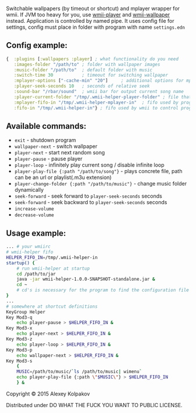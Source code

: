 Switchable wallpapers (by timeout or shortcut) and mplayer wrapper for wmii.
If JVM too heavy for you, use [wmii-player](https://github.com/alhimik45/wmii-player) and [wmii-wallpaper](https://github.com/alhimik45/wmii-wallpaper) instead.
Application is controlled by named pipe.
It uses config file for settings, config must place in folder with program with name `settings.edn`

Config example:
---------------

```clojure
{  :plugins [:wallpapers :player] ; what functionality do you need
   :images-folder "/path/to" ; folder with wallpaper images
   :music-folder "/path/to"  ; default folder with music
   :switch-time 30           ; timeout for switching wallpaper
   :mplayer-options ["-cache-min" "20"]     ; additional options for mplayer
   :player-seek-seconds 10   ; seconds of relative seek
   :sound-bar "/rbar/sound"  ; wmii bar for output current song name
   :player-current-folder "/tmp/.wmii-helper-player-folder" ; file that stores current folder of player
   :mplayer-fifo-in "/tmp/.wmii-helper-mplayer-in"  ; fifo used by program to control mplayer
   :fifo-in "/tmp/.wmii-helper-in"} ; fifo used by wmii to control program
```

Available commands:
-------------------

 - `exit` - shutdown program
 - `wallpaper-next` - switch wallpaper
 - `player-next` - start next random song
 - `player-pause` - pause player
 - `player-loop` - infinitely play current song / disable infinite loop
 - `player-play-file {:path "/path/to/song"}` - plays concrete file, path can be an url or playlist(.m3u extension)
 - `player-change-folder {:path "/path/to/music"}` - change music folder dynamically
 - `seek-forward` - seek forward to `player-seek-seconds` seconds
 - `seek-forward` - seek backward to `player-seek-seconds` seconds
 - `increase-volume`
 - `decrease-volume`

Usage example:
-------

```bash
... # your wmiirc
# wmii-helper fifo
HELPER_FIFO_IN=/tmp/.wmii-helper-in
startup() {
	# run wmii-helper at startup
	cd /path/to/jar
	java -jar wmii-helper-1.0.0-SNAPSHOT-standalone.jar &
	cd ~
	# cd's is necessary for the program to find the configuration file
}
...
# somewhere at shortcut definitions
KeyGroup Helper
Key Mod3-q
	echo player-pause > $HELPER_FIFO_IN &
Key Mod3-x
	echo player-next > $HELPER_FIFO_IN &
Key Mod3-z
	echo player-loop > $HELPER_FIFO_IN &
Key Mod3-p
	echo wallpaper-next > $HELPER_FIFO_IN &
Key Mod3-s
	{
	MUSIC=/path/to/music/`ls /path/to/music| wimenu`
	echo player-play-file {:path \"$MUSIC\"} > $HELPER_FIFO_IN
	} &
```

Copyright © 2015 Alexey Kolpakov

Distributed under DO WHAT THE FUCK YOU WANT TO PUBLIC LICENSE.
